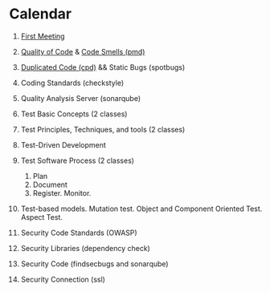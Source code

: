 Calendar
====

1. [First Meeting](class/first-meeting.md)

2. [Quality of Code](class/quality-of-code.md) & [Code Smells (pmd)](class/code-smells.md)

3. [Duplicated Code (cpd)](class/duplicated-code.md) && Static Bugs (spotbugs)

4. Coding Standards (checkstyle)

5. Quality Analysis Server (sonarqube)

6. Test Basic Concepts (2 classes)

7. Test Principles, Techniques, and tools (2 classes)

8. Test-Driven Development

9. Test Software Process (2 classes)
    1. Plan
    2. Document
    3. Register. Monitor.

10. Test-based models. Mutation test. Object and Component Oriented Test. Aspect Test.

11. Security Code Standards (OWASP)

12. Security Libraries (dependency check)

13. Security Code (findsecbugs and sonarqube)

14. Security Connection (ssl)
